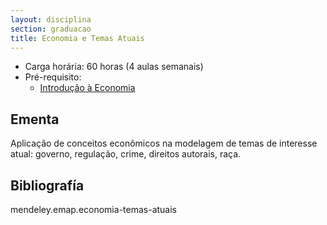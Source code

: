 ```yaml
---
layout: disciplina
section: graduacao
title: Economia e Temas Atuais
---
```


- Carga horária: 60 horas (4 aulas semanais)
- Pré-requisito: 
    - [Introdução à Economia](introducao-economia.html) 

## Ementa 

Aplicação de conceitos econômicos na modelagem de temas de interesse
atual: governo, regulação, crime, direitos autorais, raça.

## Bibliografía

mendeley.emap.economia-temas-atuais
